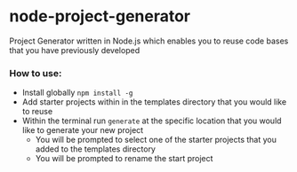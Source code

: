 # node-project-generator
Project Generator written in Node.js which enables you to reuse code bases that you have previously developed

### How to use:

* Install globally `npm install -g`
* Add starter projects within in the templates directory that you would like to reuse
* Within the terminal run `generate` at the specific location that you would like to generate your new project
  * You will be prompted to select one of the starter projects that you added to the templates directory
  * You will be prompted to rename the start project
